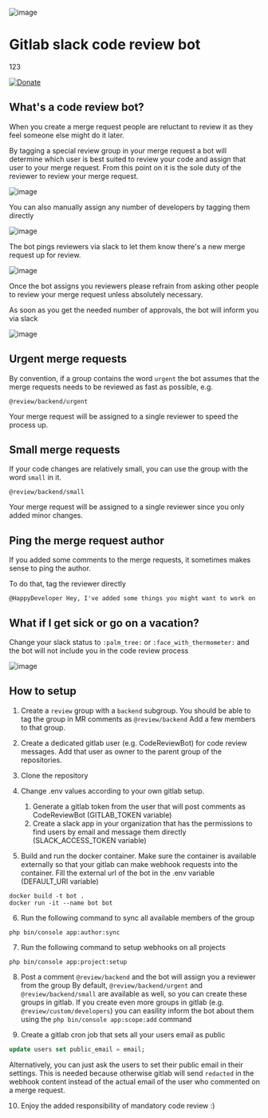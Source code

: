 ![image](doc/img/bot.png)

# Gitlab slack code review bot

123

[![Donate](doc/img/paypal-green.svg)](https://www.paypal.com/donate?business=TRZXP9M47HZMJ&item_name=CodeReviewBot&currency_code=EUR)

## What's a code review bot?

When you create a merge request people are reluctant to review it as they feel someone else might do it later.

By tagging a special review group in your merge request a bot will determine which user is best suited to review your code and assign that user to your merge request. From this point on it is the sole duty of the reviewer to review your merge request.

![image](doc/img/assigned-authors.png)

You can also manually assign any number of developers by tagging them directly

![image](doc/img/manually-assigned-authors.png)

The bot pings reviewers via slack to let them know there's a new merge request up for review.

![image](doc/img/ping-about-review.png)

Once the bot assigns you reviewers please refrain from asking other people to review your merge request unless absolutely necessary.

As soon as you get the needed number of approvals, the bot will inform you via slack

![image](doc/img/ping-about-approval.png)

## Urgent merge requests
By convention, if a group contains the word `urgent` the bot assumes that the merge requests needs to be reviewed as fast as possible, e.g.

```
@review/backend/urgent
```

Your merge request will be assigned to a single reviewer to speed the process up. 

## Small merge requests
If your code changes are relatively small, you can use the group with the word `small` in it.

```
@review/backend/small
```

Your merge request will be assigned to a single reviewer since you only added minor changes.

## Ping the merge request author
If you added some comments to the merge requests, it sometimes makes sense to ping the author.

To do that, tag the reviewer directly

```
@HappyDeveloper Hey, I've added some things you might want to work on
```

## What if I get sick or go on a vacation?

Change your slack status to `:palm_tree:` or `:face_with_thermometer:` and the bot will not include you in the code review process

![image](doc/img/status-tracking.png)

## How to setup

1. Create a `review` group with a `backend` subgroup.
You should be able to tag the group in MR comments as `@review/backend`
Add a few members to that group.

2. Create a dedicated gitlab user (e.g. CodeReviewBot) for code review messages. 
Add that user as owner to the parent group of the repositories.  

3. Clone the repository

4. Change .env values according to your own gitlab setup.
    1.  Generate a gitlab token from the user that will post comments as CodeReviewBot (GITLAB_TOKEN variable)
    1.  Create a slack app in your organization that has the permissions to find users by email and message them directly (SLACK_ACCESS_TOKEN variable)

5. Build and run the docker container.
Make sure the container is available externally so that your gitlab can make webhook requests into the container.
Fill the external url of the bot in the .env variable (DEFAULT_URI variable)

```
docker build -t bot .
docker run -it --name bot bot
```

6. Run the following command to sync all available members of the group

```
php bin/console app:author:sync
```

7. Run the following command to setup webhooks on all projects
```
php bin/console app:project:setup
```

8. Post a comment `@review/backend` and the bot will assign you a reviewer from the group
By default, `@review/backend/urgent` and `@review/backend/small` are available as well, so you can create these groups in gitlab.
If you create even more groups in gitlab (e.g. `@review/custom/developers`) you can easility
inform the bot about them using the `php bin/console app:scope:add` command

9. Create a gitlab cron job that sets all your users email as public
```sql
update users set public_email = email;
```
Alternatively, you can just ask the users to set their public email in their settings. 
This is needed because otherwise gitlab will send `redacted` in the webhook content
instead of the actual email of the user who commented on a merge request.

10. Enjoy the added responsibility of mandatory code review :)
